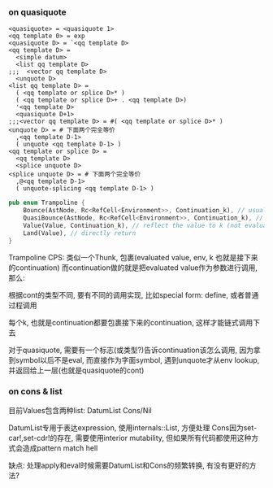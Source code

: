 ### on quasiquote

```
<quasiquote> = <quasiquote 1>
<qq template 0> = exp
<quasiquote D> = `<qq template D>
<qq template D> =
  <simple datum>
  <list qq template D>
;;;  <vector qq template D>
  <unquote D>
<list qq template D> =
  ( <qq template or splice D>* )
  ( <qq template or splice D>+ . <qq template D>)
  '<qq template D>
  <quasiquote D+1>
;;;<vector qq template D> = #( <qq template or splice D>* )
<unquote D> = # 下面两个完全等价
  ,<qq template D-1>
  ( unquote <qq template D-1> )
<qq template or splice D> =
  <qq template D>
  <splice unquote D>
<splice unquote D> = # 下面两个完全等价
  ,@<qq template D-1>
  ( unquote-splicing <qq template D-1> )
```

```rust
pub enum Trampoline {
    Bounce(AstNode, Rc<RefCell<Environment>>, Continuation_k), // usually reflect the value(may need to evaluate, if not atom) to k
    QuasiBounce(AstNode, Rc<RefCell<Environment>>, Continuation_k), //
    Value(Value, Continuation_k), // reflect the value to k (not evaluate)
    Land(Value), // directly return
}
```

Trampoline CPS:
类似一个Thunk, 包裹(evaluated value, env, k 也就是接下来的continuation)
而continuation做的就是把evaluated value作为参数进行调用, 那么:

根据cont的类型不同, 要有不同的调用实现, 比如special form: define, 或者普通过程调用

每个k, 也就是continuation都要包裹接下来的continuation, 这样才能链式调用下去

对于quasiquote, 需要有一个标志(或类型?)告诉continuation该怎么调用, 因为拿到symbol以后不是eval, 而直接作为字面symbol,
遇到unquote才从env lookup, 并返回给上一层(也就是quasiquote的cont)

### on cons & list

目前Values包含两种list:
DatumList
Cons/Nil

DatumList专用于表达expression, 使用internals::List, 方便处理
Cons因为set-car!,set-cdr!的存在, 需要使用interior mutability, 但如果所有代码都使用这种方式会造成pattern match hell

缺点: 处理apply和eval时候需要DatumList和Cons的频繁转换, 有没有更好的方法?

